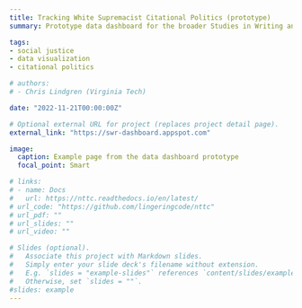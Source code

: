 ```yaml
---
title: Tracking White Supremacist Citational Politics (prototype)
summary: Prototype data dashboard for the broader Studies in Writing and Rhetoric (SWR) Citational Politics project. We will combine demographic data with citational data to help our discipline identify racist, sexist, and gender-based problems within our scholarship.

tags:
- social justice
- data visualization
- citational politics

# authors:
# - Chris Lindgren (Virginia Tech)

date: "2022-11-21T00:00:00Z"

# Optional external URL for project (replaces project detail page).
external_link: "https://swr-dashboard.appspot.com"

image:
  caption: Example page from the data dashboard prototype
  focal_point: Smart

# links:
# - name: Docs
#   url: https://nttc.readthedocs.io/en/latest/
# url_code: "https://github.com/lingeringcode/nttc"
# url_pdf: ""
# url_slides: ""
# url_video: ""

# Slides (optional).
#   Associate this project with Markdown slides.
#   Simply enter your slide deck's filename without extension.
#   E.g. `slides = "example-slides"` references `content/slides/example-slides.md`.
#   Otherwise, set `slides = ""`.
#slides: example
---
```

